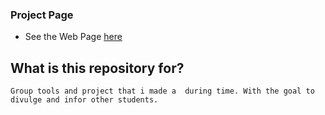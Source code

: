 ### Project Page ###

 * See the Web Page [here](https://h31nr1ch.github.io/web/index.html)

## What is this repository for? ##
```
Group tools and project that i made a  during time. With the goal to divulge and infor other students.
```

